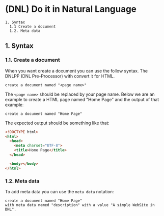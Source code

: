 # (DNL) Do it in Natural Language

    1. Syntax
      1.1 Create a document
      1.2. Meta data

## 1. Syntax

### 1.1. Create a document
When you want create a document you can use the follow syntax. The DNLPP
(DNL Pre-Processor) with convert it for HTML.

```
create a document named "<page name>"
```

The `<page name>` should be replaced by your page name. Below we are an example
to create a HTML page named "Home Page" and the output of that example:

```
create a document named "Home Page"
```

The expected output should be something like that:

```HTML
<!DOCTYPE html>
<html>
  <head>
    <meta charset="UTF-8">
    <title>Home Page</title>
  </head>

  <body></body>
</html>
```

### 1.2. Meta data
To add meta data you can use the `meta data` notation:

```
create a document named "Home Page"
with meta data named "description" with a value "A simple WebSite in DNL".
```
